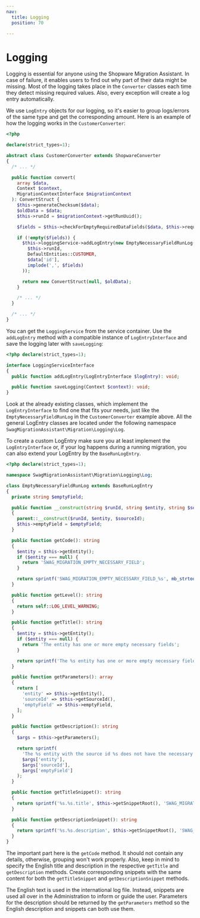 ```yaml
---
nav:
  title: Logging
  position: 70

---
```


# Logging

Logging is essential for anyone using the Shopware Migration Assistant. In case of failure, it enables users to find out why part of their data might be missing. Most of the logging takes place in the `Converter` classes each time they detect missing required values. Also, every exception will create a log entry automatically.

We use `LogEntry` objects for our logging, so it's easier to group logs/errors of the same type and get the corresponding amount. Here is an example of how the logging works in the `CustomerConverter`:

```php
<?php

declare(strict_types=1);

abstract class CustomerConverter extends ShopwareConverter
{
  /* ... */

  public function convert(
    array $data,
    Context $context,
    MigrationContextInterface $migrationContext
  ): ConvertStruct {
    $this->generateChecksum($data);
    $oldData = $data;
    $this->runId = $migrationContext->getRunUuid();

    $fields = $this->checkForEmptyRequiredDataFields($data, $this->requiredDataFieldKeys);

    if (!empty($fields)) {
      $this->loggingService->addLogEntry(new EmptyNecessaryFieldRunLog(
        $this->runId,
        DefaultEntities::CUSTOMER,
        $data['id'],
        implode(',', $fields)
      ));

      return new ConvertStruct(null, $oldData);
    }

    /* ... */
  }

  /* ... */
}
```

You can get the `LoggingService` from the service container. Use the `addLogEntry` method with a compatible instance of `LogEntryInterface` and save the logging later with `saveLogging`:

```php
<?php declare(strict_types=1);

interface LoggingServiceInterface
{
  public function addLogEntry(LogEntryInterface $logEntry): void;

  public function saveLogging(Context $context): void;
}
```

Look at the already existing classes, which implement the `LogEntryInterface` to find one that fits your needs, just like the `EmptyNecessaryFieldRunLog` in the `CustomerConverter` example above. All the general LogEntry classes are located under the following namespace `SwagMigrationAssistant\Migration\Logging\Log`.

To create a custom LogEntry make sure you at least implement the `LogEntryInterface` or, if your log happens during a running migration, you can also extend your LogEntry by the `BaseRunLogEntry`.

```php
<?php declare(strict_types=1);

namespace SwagMigrationAssistant\Migration\Logging\Log;

class EmptyNecessaryFieldRunLog extends BaseRunLogEntry
{
  private string $emptyField;

  public function __construct(string $runId, string $entity, string $sourceId, string $emptyField)
  {
    parent::__construct($runId, $entity, $sourceId);
    $this->emptyField = $emptyField;
  }

  public function getCode(): string
  {
    $entity = $this->getEntity();
    if ($entity === null) {
      return 'SWAG_MIGRATION_EMPTY_NECESSARY_FIELD';
    }

    return sprintf('SWAG_MIGRATION_EMPTY_NECESSARY_FIELD_%s', mb_strtoupper($entity));
  }

  public function getLevel(): string
  {
    return self::LOG_LEVEL_WARNING;
  }

  public function getTitle(): string
  {
    $entity = $this->getEntity();
    if ($entity === null) {
      return 'The entity has one or more empty necessary fields';
    }

    return sprintf('The %s entity has one or more empty necessary fields', $entity);
  }

  public function getParameters(): array
  {
    return [
      'entity' => $this->getEntity(),
      'sourceId' => $this->getSourceId(),
      'emptyField' => $this->emptyField,
    ];
  }

  public function getDescription(): string
  {
    $args = $this->getParameters();

    return sprintf(
      'The %s entity with the source id %s does not have the necessary data for the field(s): %s',
      $args['entity'],
      $args['sourceId'],
      $args['emptyField']
    );
  }

  public function getTitleSnippet(): string
  {
    return sprintf('%s.%s.title', $this->getSnippetRoot(), 'SWAG_MIGRATION__SHOPWARE_EMPTY_NECESSARY_DATA_FIELDS');
  }

  public function getDescriptionSnippet(): string
  {
    return sprintf('%s.%s.description', $this->getSnippetRoot(), 'SWAG_MIGRATION__SHOPWARE_EMPTY_NECESSARY_DATA_FIELDS');
  }
}
```

The important part here is the `getCode` method. It should not contain any details, otherwise, grouping won't work properly. Also, keep in mind to specify the English title and description in the respective `getTitle` and `getDescription` methods. Create corresponding snippets with the same content for both the `getTitleSnippet` and `getDescriptionSnippet` methods.

The English text is used in the international log file. Instead, snippets are used all over in the Administration to inform or guide the user. Parameters for the description should be returned by the `getParameters` method so the English description and snippets can both use them.
